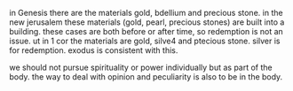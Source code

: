 in Genesis there are the materials
gold, bdellium and precious stone. in
the new jerusalem these materials (gold,
pearl, precious stones) are built into a
building. these cases are both before or
after time, so redemption is not an issue.
 ut in 1 cor the materials are gold, silve4
 and ptecious stone. silver is for redemption.
 exodus is consistent with this.

 we should not pursue spirituality or
 power individually but as part of the body.
 the way to deal with opinion and
 peculiarity is also to be in the
 body.
